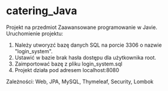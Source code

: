 # catering_Java
Projekt na przedmiot Zaawansowane programowanie w Javie.
Uruchomienie projektu:
1. Należy utworyzć bazę danych SQL na porcie 3306 o nazwie "login_system".
2. Ustawić w bazie brak hasła dostępu dla użytkownika root.
3. Zaimportować bazę z pliku login_system.sql
4. Projekt działa pod adresem localhost:8080

Zależności: Web, JPA, MySQL, Thymeleaf, Security, Lombok